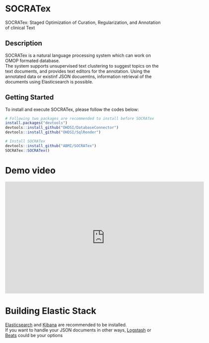 # SOCRATex
SOCRATex: Staged Optimization of Curation, Regularization, and Annotation of clinical Text

## Description
SOCRATex is a natural language processing system which can work on OMOP formated database.  
The system supports unsupervised text clustering to suggest topics on the text documents, and provides text editors for the annotation. 
Using the annotated data or existinf JSON docuemtns, information retrieval of the documents using Elasticsearch is possible.  

## Getting Started
To install and execute SOCRATex, please follow the codes below:

```R
# Following two packages are recommended to install before SOCRATex
install.packages("devtools")
devtools::install_github("OHDSI/DatabaseConnector")
devtools::install_github("OHDSI/SqlRender")

# Install SOCRATex
devtools::install_github("ABMI/SOCRATex")
SOCRATex::SOCRATex()
```
# Demo video
<iframe width="640" height="360" src="https://youtu.be/F7vR6hkugY4" frameborder="0" gesture="media" allowfullscreen=""></iframe>

# Building Elastic Stack
[Elasticsearch](https://www.elastic.co/kr/downloads/elasticsearch) and [Kibana](https://www.elastic.co/kr/downloads/kibana) are recommended to be installed.  
If you want to handle your JSON documents in other ways, [Logstash](https://www.elastic.co/kr/downloads/logstash) or [Beats](https://www.elastic.co/kr/downloads/beats) could be your options

